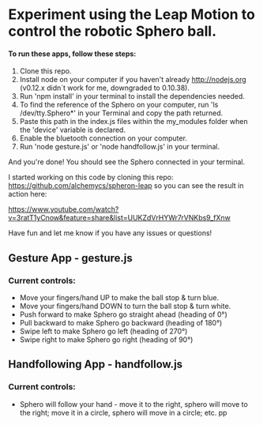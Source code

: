 # Experiment using the Leap Motion to control the robotic Sphero ball.

#### To run these apps, follow these steps:

1. Clone this repo.
2. Install node on your computer if you haven't already http://nodejs.org (v0.12.x didn´t work for me, downgraded to 0.10.38).
3. Run 'npm install' in your terminal to install the dependencies needed.
4. To find the reference of the Sphero on your computer, run 'ls /dev/tty.Sphero*' in your Terminal and copy the path returned.
5. Paste this path in the index.js files within the my_modules folder when the 'device' variable is declared.
6. Enable the bluetooth connection on your computer.
7. Run 'node gesture.js' or 'node handfollow.js' in your terminal.

And you're done! You should see the Sphero connected in your terminal.

I started working on this code by cloning this repo: https://github.com/alchemycs/spheron-leap so you can see the result in action here: 

https://www.youtube.com/watch?v=3ratT1yCnow&feature=share&list=UUKZdVrHYWr7rVNKbs9_fXnw


Have fun and let me know if you have any issues or questions!

## Gesture App - gesture.js
### Current controls:

* Move your fingers/hand UP to make the ball stop & turn blue.
* Move your fingers/hand DOWN to turn the ball stop & turn white.
* Push forward to make Sphero go straight ahead (heading of 0°)
* Pull backward to make Sphero go backward (heading of 180°)
* Swipe left to make Sphero go left (heading of 270°)
* Swipe right to make Sphero go right (heading of 90°)

## Handfollowing App - handfollow.js
### Current controls:

* Sphero will follow your hand - move it to the right, sphero will move to the right; move it in a circle, sphero will move in a circle; etc. pp